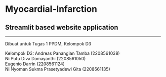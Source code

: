 # Myocardial-Infarction
## Streamlit based website application

---

Dibuat untuk Tugas 1 PPDM, Kelompok D3

Kelompok D3:
Andreas Panangian Tamba 			        (2208561038) <br>
Ni Putu Diva Damayanthi 				      (2208561050) <br>
Eugenio Darrin 					              (2208561124) <br>
Ni Nyoman Sukma Prasetyadewi Gita  		(2208561135)
